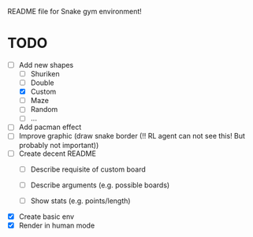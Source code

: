 README file for Snake gym environment!




# TODO

- [ ] Add new shapes
  - [ ] Shuriken
  - [ ] Double
  - [x] Custom
  - [ ] Maze
  - [ ] Random
  - [ ] ...
- [ ] Add pacman effect
- [ ] Improve graphic (draw snake border (!! RL agent can not see this! But probably not important))
- [ ] Create decent README
  - [ ] Describe requisite of custom board
  - [ ] Describe arguments (e.g. possible boards)
  - [ ] Show stats (e.g. points/length)




- [x] Create basic env
- [x] Render in human mode
